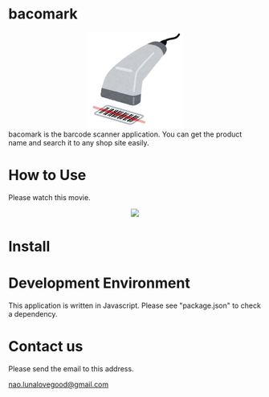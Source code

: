 # bacomark
<div align="center">
  <img src="assets/icon.png" >
</div>
bacomark is the barcode scanner application. You can get the product name and search it to any shop site easily.

# How to Use
Please watch this movie.
<div align="center">
  <img src="https://user-images.githubusercontent.com/5310841/97103472-12e6a680-16f0-11eb-8c90-8c567e17ff91.gif" width="320px" >
</div>


# Install

# Development Environment
This application is written in Javascript.
Please see "package.json" to check a dependency.

# Contact us
Please send the email to this address.

nao.lunalovegood@gmail.com
